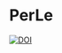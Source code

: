 # PerLe
[![DOI](https://zenodo.org/badge/358618651.svg)](https://zenodo.org/badge/latestdoi/358618651)
